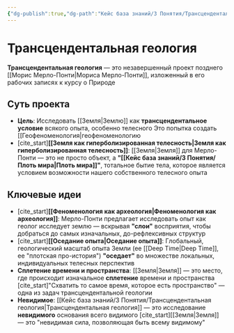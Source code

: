 ```yaml
---
{"dg-publish":true,"dg-path":"Кейс база знаний/3 Понятия/Трансцендентальная геология","permalink":"/kejs-baza-znanij/3-ponyatiya/transczendentalnaya-geologiya/"}
---
```


# Трансцендентальная геология

**Трансцендентальная геология** — это незавершенный проект позднего [[Морис Мерло-Понти\|Мориса Мерло-Понти]], изложенный в его рабочих записях к курсу о Природе

## Суть проекта
- **Цель**: Исследовать [[Земля\|Землю]] как **трансцендентальное условие** всякого опыта, особенно телесного Это попытка создать [[Геофеноменология|геофеноменологию
- [cite_start]**[[Земля как гиперболизированная телесность\|Земля как гиперболизированная телесность]]**: [[Земля\|Земля]] для Мерло-Понти — это не просто объект, а **"[[Кейс база знаний/3 Понятия/Плоть мира\|Плоть мира]]"**, тотальное бытие тела, которое является условием возможности нашего собственного телесного опыта 

## Ключевые идеи
- [cite_start]**[[Феноменология как археология\|Феноменология как археология]]**: Мерло-Понти предлагает исследовать опыт как геолог исследует землю — вскрывая **"слои"** восприятия, чтобы добраться до самых изначальных, до-рефлексивных структур 
- [cite_start]**[[Оседание опыта\|Оседание опыта]]**: Глобальный, геологический масштаб опыта Земли (ее [[Deep Time\|Deep Time]], ее "плотская про-история") **"оседает"** во множестве локальных, индивидуальных телесных перспектив 
- **Сплетение времени и пространства**: [[Земля\|Земля]] — это место, где происходит изначальное **сплетение** времени и пространства [cite_start]"Схватить то самое время, которое есть пространство" — одна из задач трансцендентальной геологии 
- **Невидимое**: [[Кейс база знаний/3 Понятия/Трансцендентальная геология\|Трансцендентальная геология]] — это исследование **невидимого** основания всего видимого [cite_start][[Земля\|Земля]] — это "невидимая сила, позволяющая быть всему видимому" 


